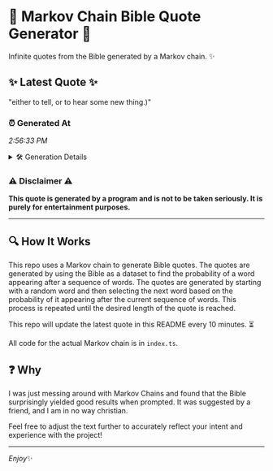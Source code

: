 # 📖 Markov Chain Bible Quote Generator 📖

Infinite quotes from the Bible generated by a Markov chain. ✨

## ✨ Latest Quote ✨
"either to tell, or to hear some new thing.)"

### ⏰ Generated At
*2:56:33 PM*

<details>
    <summary>🛠️ Generation Details</summary>
    <p>
        <strong>🌱 Seed:</strong> either<br>
        <strong>🔄 Iterations:</strong> 8<br>
        <strong>📜 Context History:</strong><br>[ either ]: to<br>[ either, to ]: tell,<br>[ either, to, tell, ]: or<br>[ either, to, tell,, or ]: to<br>[ either, to, tell,, or, to ]: hear<br>[ either, to, tell,, or, to, hear ]: some<br>[ to, tell,, or, to, hear, some ]: new<br>[ tell,, or, to, hear, some, new ]: thing.)<br>
    </p>
</details>

### ⚠️ Disclaimer ⚠️
**This quote is generated by a program and is not to be taken seriously. It is purely for entertainment purposes.**

---

## 🔍 How It Works

This repo uses a Markov chain to generate Bible quotes. The quotes are generated by using the Bible as a dataset to find the probability of a word appearing after a sequence of words. The quotes are generated by starting with a random word and then selecting the next word based on the probability of it appearing after the current sequence of words. This process is repeated until the desired length of the quote is reached.

This repo will update the latest quote in this README every 10 minutes. ⏳

All code for the actual Markov chain is in `index.ts`.

## ❓ Why

I was just messing around with Markov Chains and found that the Bible surprisingly yielded good results when prompted. 
It was suggested by a friend, and I am in no way christian.

Feel free to adjust the text further to accurately reflect your intent and experience with the project!

---

*Enjoy*✨
